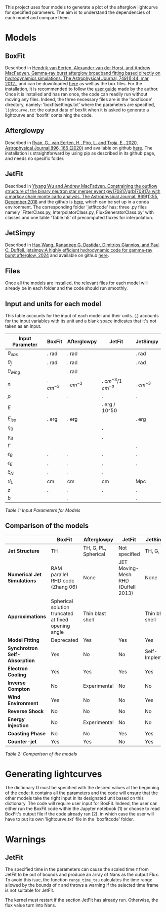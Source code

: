 This project uses four models to generate a plot of the afterglow lightcurve for specified parameers. The aim is to understand the dependencies of each model and compare them.

# Models
## BoxFit

Described in [Hendrik van Eerten, Alexander van der Horst, and Andrew MacFadyen. Gamma-ray burst afterglow broadband fitting based directly on hydrodynamics simulations. The Astrophysical Journal, 749(1):44, mar 2012.](https://arxiv.org/abs/1110.5089), and can be downloaded [here](https://cosmo.nyu.edu/afterglowlibrary/boxfit2011.html) as well as the box files. 
For the installation, it is recommended to follow the [user guide](https://cosmo.nyu.edu/afterglowlibrary/boxfitdatav2/boxfitguidev2.pdf) made by the author. 
Once it is installed and has ran once, the code can readily run without moving any files. Indeed, the three necessary files are in the 'boxficode' directory, namely: 'boxfitsettings.txt' where the parameters are specified, `lightcurve.txt` the output data of boxfit when it is asked to generate a lightcurve and 'boxfit' containing the code. 

## Afterglowpy

Described in [Ryan, G., van Eerten, H., Piro, L. and Troja, E., 2020, Astrophysical Journal 896, 166 (2020)](https://arxiv.org/abs/1909.11691) and available on github [here](https://github.com/geoffryan/afterglowpy?tab=readme-ov-file).
The installation is straightforward by using pip as described in its github page, and needs no specific folder.

## JetFit

Described in [Yiyang Wu and Andrew MacFadyen. Constraining the outflow structure of the binary neutron star merger event gw170817/grb170817a with a markov chain monte carlo analysis. The Astrophysical Journal, 869(1):55, December 2018](https://arxiv.org/abs/1809.06843) and the github is [here](https://github.com/NYU-CAL/JetFit), which can be set up in a conda environment. The corresponding folder 'jetfitcode' has: three .py files namely `FitterClass.py, InterpolatorClass.py, FluxGeneratorClass.py' with classes and one table 'Table.h5' of precomputed fluxes for interpolation. 

## JetSimpy

Described in [Hao Wang, Ranadeep G. Dastidar, Dimitrios Giannios, and Paul C. Duffell. jetsimpy:A highly efficient hydrodynamic code for gamma-ray burst afterglow, 2024](https://arxiv.org/html/2402.19359v1) and available on github [here](https://github.com/haowang-astro/jetsimpy).

## Files

Once all the models are installed, the relevant files for each model will already be in each folder and the code should run smoothly.

## Input and units for each model

This table accounts for the input of each model and their units. 
(.) accounts for the input variables with its unit and a blank space indicates that it's not taken as an input. 

| Input Parameter | **BoxFit** | **Afterglowpy** | **JetFit** | **JetSimpy** |
|-----------------|------------|-----------------|------------|--------------|
| $\theta_{obs}$  | . rad      | . rad           |            | . rad        |
| $\theta_{j}$    | . rad      | . rad           |            | . rad        |
| $\theta_{wing}$ |            | . rad           |            |              |
| $n$             | . $cm^{-3}$| . $cm^{-3}$     | . $cm^{-3}$/1 $cm^{-3}$ | . $cm^{-3}$ |
| $p$             | .          | .               | .          | .            |
| $E$             |            |                 | . erg / 10^50|             |
| $E_{iso}$       | . erg      | . erg           |            | . erg        |
| $\eta_0$        |            |                 | .          |              |
| $\gamma_B$      |            |                 | .          |              |
| $\Gamma$        |            |                 |            | .            |
| $\epsilon_B$    | .          | .               | .          | .            |
| $\epsilon_E$    | .          | .               | .          | .            |
| $\xi_N$         | .          | .               | .          |              |
| $d_L$           | cm         | cm              | cm         | Mpc          |
| $z$             | .          | .               | .          | .            |
| $b$             |            | .               |            | .            |

*Table 1: Input Parameters for Models*


## Comparison of the models

|                              | **BoxFit**                                          | **Afterglowpy**                                                     | **JetFit**                                       | **JetSimpy**                                                        |
|------------------------------|-----------------------------------------------------|---------------------------------------------------------------------|-------------------------------------------------|--------------------------------------------------------------------|
| **Jet Structure**            | TH                                                  | TH, G, PL, Spherical                                                | Not specified                                   | TH, G, PL                                                          |
| **Numerical Jet Simulations**| RAM parallel RHD code (Zhang 06)                    | None                                                                | JET Moving-Mesh RHD (Duffell 2013)              | None                                                               |
| **Approximations**           | Spherical solution truncated at fixed opening angle | Thin blast shell                                                    |                                                 | Thin blast shell                                                   |
| **Model Fitting**            | Deprecated                                          | Yes                                                                 | Yes                                             | Yes                                                                |
| **Synchrotron Self-Absorption** | Yes                                              | No                                                                  | No                                              | Self-Implement                                         |
| **Electron Cooling**         | Yes                                                 | Yes                                                                 | Yes                                             | Yes                                                                |
| **Inverse Compton**          | No                                                  | Experimental                                                        | No                                              | No                                                                 |
| **Wind Environment**         | Yes                                                 | No                                                                  | No                                              | Yes                                                                |
| **Reverse Shock**            | No                                                  | No                                                                  | No                                              | No                                                                 |
| **Energy Injection**         | No                                                  | Experimental                                                        | No                                              | No                                                                 |
| **Coasting Phase**           | No                                                  | No                                                                  | Yes                                             | Yes                                                                |
| **Counter-jet**              | Yes                                                 | Yes                                                                 | No                                              | Yes                                                                |

*Table 2: Comparison of the models*


# Generating lightcurves

The dictionary D must be specified with the desired values at the beginning of the code: it contains all the parameters and the code will ensure that the other models take the right input in its designated unit based on this dictionary. 
The code will require user input for BoxFit. Indeed, the user can either run the BoxFit code within the Jupyter notebook (1) or choose to read BoxFit's output file if the code already ran (2), in which case the user will have to put its own 'lightcurve.txt' file in the 'boxfitcode' folder. 

# Warnings

## JetFit

The specified time in the parameters can cause the scaled time $\tau$ from JetFit to be out of bounds and produce an array of Nans as the output Flux. To avoid this isue, the function `range_time_tau` calculates the time range allowed by the bounds of $\tau$ and throws a warning if the selected time frame is not suitable for JetFit.

The kernel must restart if the section JetFit has already run. Otherwise, the flux value turn into Nans. 

